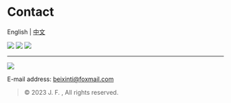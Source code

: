 # Contact
English | [中文](https://github.com/beixinti/beixinti/blob/main/docs/contact_zh_CN.md)

[![](https://img.shields.io/badge/-Telegram-2DA5E1.svg?style=for-the-badge&logo=telegram&logoColor=white&labelColor=03A9F4&color=B3E5FC)](https://t.me/beixinti)
[![](https://img.shields.io/badge/-Twitter-1D9BF0.svg?style=for-the-badge&logo=twitter&logoColor=white&labelColor=2196F3&color=BBDEFB)](https://t.me/beixinti)
[![](https://img.shields.io/badge/-Email-F44336.svg?style=for-the-badge&logo=gmail&logoColor=white&labelColor=F44336&color=FFCDD2)](mailto:beixinti@foxmail.com)

---

[![](https://img.shields.io/badge/-WECHAT-4CAF50.svg?style=for-the-badge&logo=wechat&logoColor=white&labelColor=4CAF50&color=C8E6C9)](https://user-images.githubusercontent.com/95170151/193442385-9aff9459-6589-4786-8b9e-2e7d91389e2d.jpg)

E-mail address: beixinti@foxmail.com

> © 2023 J. F. , All rights reserved. 
